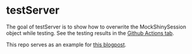 
<!-- README.md is generated from README.Rmd. Please edit that file -->

# testServer

<!-- badges: start -->
<!-- badges: end -->

The goal of testServer is to show how to overwrite the MockShinySession
object while testing. See the testing results in the [Github Actions
tab](https://github.com/ThinkR-open/MockShinySessionInTest/actions).

This repo serves as an example for [this
blogpost](https://rtask.thinkr.fr/setting-values-in-r6-classes-and-testing-shinymockshinysession/).
